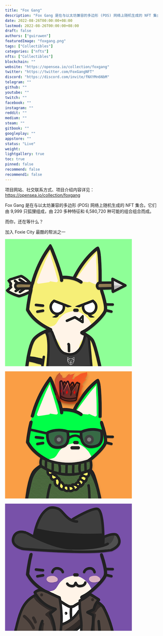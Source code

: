 ```yaml
---
title: "Fox Gang"
description: "Fox Gang 是在与以太坊兼容的多边形 (POS) 网络上随机生成的 NFT 集合"
date: 2022-08-26T00:00:00+08:00
lastmod: 2022-08-26T00:00:00+08:00
draft: false
authors: ["guiruwen"]
featuredImage: "foxgang.png"
tags: ["Collectibles"]
categories: ["nfts"]
nfts: ["Collectibles"]
blockchain: ""
website: "https://opensea.io/collection/foxgang"
twitter: "https://twitter.com/FoxGangNFT"
discord: "https://discord.com/invite/fNXYMn6NbM"
telegram: ""
github: ""
youtube: ""
twitch: ""
facebook: ""
instagram: ""
reddit: ""
medium: ""
steam: ""
gitbook: ""
googleplay: ""
appstore: ""
status: "Live"
weight: 
lightgallery: true
toc: true
pinned: false
recommend: false
recommend1: false
---
```

项目网站、社交联系方式、项目介绍内容详见：https://opensea.io/collection/foxgang

Fox Gang 是在与以太坊兼容的多边形 (POS) 网络上随机生成的 NFT 集合。它们由 9,999 只狐狸组成，由 220 多种特征和 6,580,720 种可能的组合组合而成。

而你，还在等什么？

加入 Foxie City 最酷的帮派之一



![nft](02.png)

![nft](03.png)

![nft](04.png)